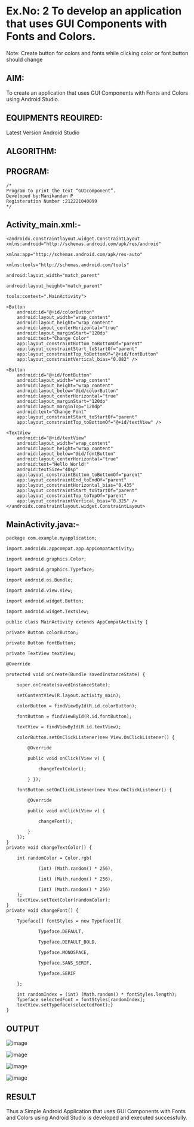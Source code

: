 # Ex.No: 2 To develop an application that uses GUI Components with Fonts and Colors. 
Note: Create button for colors and fonts while clicking color or font button should change 


## AIM:

To create an application that uses GUI Components with Fonts and Colors using Android Studio.

## EQUIPMENTS REQUIRED:

Latest Version Android Studio

## ALGORITHM:


## PROGRAM:
```
/*
Program to print the text “GUIcomponent”.
Developed by:Manikandan P
Registeration Number :212221040099
*/
```
## Activity_main.xml:-
```
<androidx.constraintlayout.widget.ConstraintLayout xmlns:android="http://schemas.android.com/apk/res/android"

xmlns:app="http://schemas.android.com/apk/res-auto"

xmlns:tools="http://schemas.android.com/tools"

android:layout_width="match_parent"

android:layout_height="match_parent"

tools:context=".MainActivity">

<Button   
    android:id="@+id/colorButton"
    android:layout_width="wrap_content"
    android:layout_height="wrap_content"
    android:layout_centerHorizontal="true"
    android:layout_marginStart="120dp"
    android:text="Change Color"
    app:layout_constraintBottom_toBottomOf="parent"
    app:layout_constraintStart_toStartOf="parent"
    app:layout_constraintTop_toBottomOf="@+id/fontButton"
    app:layout_constraintVertical_bias="0.082" />

<Button
    android:id="@+id/fontButton"
    android:layout_width="wrap_content"
    android:layout_height="wrap_content"
    android:layout_below="@id/colorButton"
    android:layout_centerHorizontal="true"
    android:layout_marginStart="120dp"
    android:layout_marginTop="120dp"
    android:text="Change Font"
    app:layout_constraintStart_toStartOf="parent"
    app:layout_constraintTop_toBottomOf="@+id/textView" />

<TextView
    android:id="@+id/textView"
    android:layout_width="wrap_content"
    android:layout_height="wrap_content"
    android:layout_below="@id/fontButton"
    android:layout_centerHorizontal="true"
    android:text="Hello World!"
    android:textSize="40sp"
    app:layout_constraintBottom_toBottomOf="parent"
    app:layout_constraintEnd_toEndOf="parent"
    app:layout_constraintHorizontal_bias="0.435"
    app:layout_constraintStart_toStartOf="parent"
    app:layout_constraintTop_toTopOf="parent"
    app:layout_constraintVertical_bias="0.325" />
</androidx.constraintlayout.widget.ConstraintLayout>
```
## MainActivity.java:-
```
package com.example.myapplication;

import androidx.appcompat.app.AppCompatActivity;

import android.graphics.Color;

import android.graphics.Typeface;

import android.os.Bundle;

import android.view.View;

import android.widget.Button;

import android.widget.TextView;

public class MainActivity extends AppCompatActivity {

private Button colorButton;

private Button fontButton;

private TextView textView;

@Override

protected void onCreate(Bundle savedInstanceState) {

    super.onCreate(savedInstanceState);
    
    setContentView(R.layout.activity_main);
    
    colorButton = findViewById(R.id.colorButton);
    
    fontButton = findViewById(R.id.fontButton);
    
    textView = findViewById(R.id.textView);
    
    colorButton.setOnClickListener(new View.OnClickListener() {
    
        @Override
        
        public void onClick(View v) {
        
            changeTextColor();
            
        } });

    fontButton.setOnClickListener(new View.OnClickListener() {
    
        @Override
        
        public void onClick(View v) {
        
            changeFont();
            
        }
    });
}
private void changeTextColor() {

    int randomColor = Color.rgb(
    
            (int) (Math.random() * 256),
            
            (int) (Math.random() * 256),
            
            (int) (Math.random() * 256)
    );
    textView.setTextColor(randomColor);
}
private void changeFont() {

    Typeface[] fontStyles = new Typeface[]{
    
            Typeface.DEFAULT,
            
            Typeface.DEFAULT_BOLD,
            
            Typeface.MONOSPACE,
            
            Typeface.SANS_SERIF,
            
            Typeface.SERIF
            
    };

    int randomIndex = (int) (Math.random() * fontStyles.length);
    Typeface selectedFont = fontStyles[randomIndex];
    textView.setTypeface(selectedFont);}
}
```

## OUTPUT

![image](https://github.com/ManiKandan228/Mobile-Application-Development/assets/119160414/74631d3e-06aa-4020-a817-6b45ac86e9aa)

![image](https://github.com/ManiKandan228/Mobile-Application-Development/assets/119160414/05aa72e5-6d2e-4aee-957b-7e38c282002f)

![image](https://github.com/ManiKandan228/Mobile-Application-Development/assets/119160414/6f83ab04-6f02-44d4-ba5e-03b20eeb7663)

![image](https://github.com/ManiKandan228/Mobile-Application-Development/assets/119160414/f77cf83d-1bbb-493c-9e70-83b896a10151)



## RESULT
Thus a Simple Android Application that uses GUI Components with Fonts and Colors using Android Studio is developed and executed successfully.


